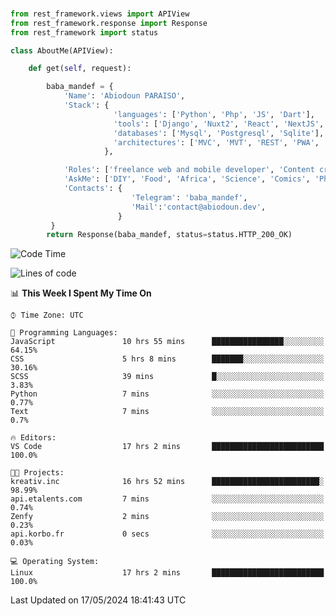 ###
```python
from rest_framework.views import APIView
from rest_framework.response import Response
from rest_framework import status

class AboutMe(APIView):

    def get(self, request):

        baba_mandef = {
            'Name': 'Abiodoun PARAISO',
            'Stack': {
                       'languages': ['Python', 'Php', 'JS', 'Dart'],
                       'tools': ['Django', 'Nuxt2', 'React', 'NextJS', 'Flutter'],
                       'databases': ['Mysql', 'Postgresql', 'Sqlite'],
                       'architectures': ['MVC', 'MVT', 'REST', 'PWA', 'SPA', 'MicroServices']
                     },

            'Roles': ['freelance web and mobile developer', 'Content creator', 'Teacher', 'Mentor'],
            'AskMe': ['DIY', 'Food', 'Africa', 'Science', 'Comics', 'Photography', 'Tech', 'Programming', 'Mechatronics'],
            'Contacts': {
                           'Telegram': 'baba_mandef',
                           'Mail':'contact@abiodoun.dev',
                        }
         }
        return Response(baba_mandef, status=status.HTTP_200_OK)

```                    

<!--START_SECTION:waka-->
![Code Time](http://img.shields.io/badge/Code%20Time-1%2C066%20hrs%2028%20mins-blue)

![Lines of code](https://img.shields.io/badge/From%20Hello%20World%20I%27ve%20Written-273%20Thousand%20lines%20of%20code-blue)

📊 **This Week I Spent My Time On** 

```text
⌚︎ Time Zone: UTC

💬 Programming Languages: 
JavaScript               10 hrs 55 mins      ████████████████░░░░░░░░░   64.15% 
CSS                      5 hrs 8 mins        ███████░░░░░░░░░░░░░░░░░░   30.16% 
SCSS                     39 mins             █░░░░░░░░░░░░░░░░░░░░░░░░   3.83% 
Python                   7 mins              ░░░░░░░░░░░░░░░░░░░░░░░░░   0.77% 
Text                     7 mins              ░░░░░░░░░░░░░░░░░░░░░░░░░   0.7%

🔥 Editors: 
VS Code                  17 hrs 2 mins       █████████████████████████   100.0%

🐱‍💻 Projects: 
kreativ.inc              16 hrs 52 mins      ████████████████████████░   98.99% 
api.etalents.com         7 mins              ░░░░░░░░░░░░░░░░░░░░░░░░░   0.74% 
Zenfy                    2 mins              ░░░░░░░░░░░░░░░░░░░░░░░░░   0.23% 
api.korbo.fr             0 secs              ░░░░░░░░░░░░░░░░░░░░░░░░░   0.03%

💻 Operating System: 
Linux                    17 hrs 2 mins       █████████████████████████   100.0%

```


 Last Updated on 17/05/2024 18:41:43 UTC
<!--END_SECTION:waka-->
